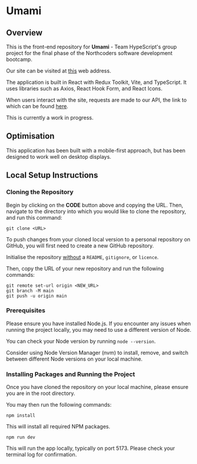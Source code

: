 # Umami

## Overview

This is the front-end repository for **Umami** - Team HypeScript's group project for the final phase of the Northcoders software development bootcamp.

Our site can be visited at [this](http://ec2-18-130-212-68.eu-west-2.compute.amazonaws.com:3000) web address.

The application is built in React with Redux Toolkit, Vite, and TypeScript. It uses libraries such as Axios, React Hook Form, and React Icons.

When users interact with the site, requests are made to our API, the link to which can be found [here](http://ec2-13-40-213-131.eu-west-2.compute.amazonaws.com:5000/swagger/index.html).

This is currently a work in progress.

## Optimisation

This application has been built with a mobile-first approach, but has been designed to work well on desktop displays.

## Local Setup Instructions

### Cloning the Repository

Begin by clicking on the **CODE** button above and copying the URL. Then, navigate to the directory into which you would like to clone the repository, and run this command:

```
git clone <URL>
```

To push changes from your cloned local version to a personal repository on GitHub, you will first need to create a new GitHub repository. 

Initialise the repository <u>without</u> a `README`, `gitignore`, or `licence`.

Then, copy the URL of your new repository and run the following commands:

```
git remote set-url origin <NEW_URL>
git branch -M main
git push -u origin main
```

### Prerequisites

Please ensure you have installed Node.js. If you encounter any issues when running the project locally, you may need to use a different version of Node.

You can check your Node version by running `node --version`. 

Consider using Node Version Manager (nvm) to install, remove, and switch between different Node versions on your local machine.

### Installing Packages and Running the Project

Once you have cloned the repository on your local machine, please ensure you are in the root directory.

You may then run the following commands:

```
npm install
```

This will install all required NPM packages.

```
npm run dev
```

This will run the app locally, typically on port 5173. Please check your terminal log for confirmation.